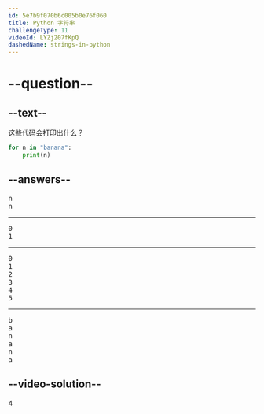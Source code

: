 ```yaml
---
id: 5e7b9f070b6c005b0e76f060
title: Python 字符串
challengeType: 11
videoId: LYZj207fKpQ
dashedName: strings-in-python
---
```


# --question--

## --text--

这些代码会打印出什么？

```python
for n in "banana":
    print(n)
```

## --answers--

<pre>
n
n
</pre>

---

<pre>
0
1
</pre>

---

<pre>
0
1
2
3
4
5
</pre>

---

<pre>
b
a
n
a
n
a
</pre>

## --video-solution--

4
